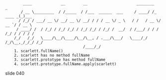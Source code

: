             ____             __        __                      ________          _
           / __ \_________  / /_____  / /___  ______  ___     / ____/ /_  ____ _(_)___
          / /_/ / ___/ __ \/ __/ __ \/ __/ / / / __ \/ _ \   / /   / __ \/ __ `/ / __ \
         / ____/ /  / /_/ / /_/ /_/ / /_/ /_/ / /_/ /  __/  / /___/ / / / /_/ / / / / /
        /_/   /_/   \____/\__/\____/\__/\__, / .___/\___/   \____/_/ /_/\__,_/_/_/ /_/
                                       /____/_/
        1. scarlett.fullName()
        2. scarlett has no method fullName
        3. scarlett.prototype has method fullName
        4. scarlett.prototype.fullName.apply(scarlett)















































































slide 040
